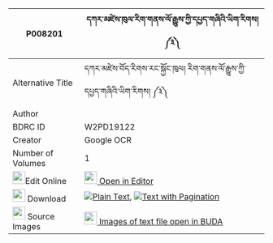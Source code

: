 |P008201|དཀར་མཛེས་ཁུལ་རིག་གནས་ལོ་རྒྱུས་ཀྱི་དཔྱད་གཞིའི་ཡིག་རིགས།༼༣༽ 
| --- | --- 
|Alternative Title |དཀར་མཛེས་བོད་རིགས་རང་སྐྱོང་ཁུལ། རིག་གནས་ལོ་རྒྱུས་ཀྱི་དཔྱད་གཞིའི་ཡིག་རིགས། ༼༣༽
|Author | 
|BDRC ID | W2PD19122
|Creator | Google OCR
|Number of Volumes| 1
|<img width="25" src="https://img.icons8.com/color/25/000000/edit-property.png">Edit Online| [<img width="25" src="https://avatars.githubusercontent.com/u/45091458?s=200&v=4"> Open in Editor](http://editor.openpecha.org/P008201)
|<img width="25" src="https://img.icons8.com/fluent/48/000000/download-2.png"/>  Download | [![](https://img.icons8.com/color/20/000000/txt.png)Plain Text](https://github.com/Openpecha/P008201/releases/download/v2/kardze_khul_rikne_logyu_kyi_ch_plain_P008201.zip), [![](https://img.icons8.com/color/20/000000/txt.png)Text with Pagination](https://github.com/Openpecha/P008201/releases/download/v2/kardze_khul_rikne_logyu_kyi_ch_pages_P008201.zip)
|<img width="25" src="https://img.icons8.com/plasticine/100/000000/pictures-folder.png"/>  Source Images | [<img width="25" src="https://library.bdrc.io/icons/BUDA-small.svg"> Images of text file open in BUDA](https://library.bdrc.io/show/bdr:W2PD19122)